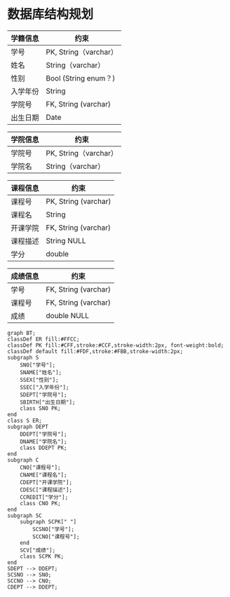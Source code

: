 # 数据库结构规划

| 学籍信息 | 约束                   |
| -------- | -------------------- |
| 学号     | PK, String（varchar）  |
| 姓名     | String（varchar）      |
| 性别     | Bool (String enum？)  |
| 入学年份 | String               |
| 学院号    | FK, String (varchar)     |
| 出生日期  | Date                 |

| 学院信息 | 约束                   |
| -------- | -------------------- |
| 学院号     | PK, String（varchar）  |
| 学院名     | String（varchar）      |

| 课程信息 | 约束                 |
| -------- | -------------------- |
| 课程号   | PK, String (varchar) |
| 课程名   | String               |
| 开课学院  | FK, String (varchar) |
| 课程描述 | String NULL          |
| 学分     | double               |

| 成绩信息 | 约束                 |
| -------- | -------------------- |
| 学号     | FK, String (varchar) |
| 课程号    | FK, String (varchar) |
| 成绩     | double NULL           |




```mermaid
graph BT;
classDef ER fill:#FFCC;
classDef PK fill:#CFF,stroke:#CCF,stroke-width:2px, font-weight:bold;
classDef default fill:#FDF,stroke:#FBB,stroke-width:2px;
subgraph S
	SNO["学号"];
	SNAME["姓名"];
	SSEX["性别"];
	SSEC["入学年份"]; 
	SDEPT["学院号"];
	SBIRTH["出生日期"];
	class SNO PK;
end
class S ER;
subgraph DEPT
	DDEPT["学院号"];
	DNAME["学院名"];
	class DDEPT PK;
end
subgraph C
	CNO["课程号"];
	CNAME["课程名"];
	CDEPT["开课学院"];
	CDESC["课程描述"];
	CCREDIT["学分"];
	class CNO PK;
end
subgraph SC
	subgraph SCPK[" "]
        SCSNO["学号"];
        SCCNO["课程号"];
	end
	SCV["成绩"];
	class SCPK PK;
end
SDEPT --> DDEPT;
SCSNO --> SNO;
SCCNO --> CNO;
CDEPT --> DDEPT;

```
